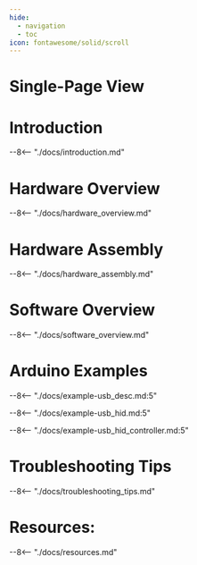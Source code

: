 ```yaml
---
hide:
  - navigation
  - toc
icon: fontawesome/solid/scroll
---
```

# Single-Page View

# Introduction
--8<-- "./docs/introduction.md"

# Hardware Overview
--8<-- "./docs/hardware_overview.md"

# Hardware Assembly
--8<-- "./docs/hardware_assembly.md"

# Software Overview
--8<-- "./docs/software_overview.md"

# Arduino Examples
--8<-- "./docs/example-usb_desc.md:5"

--8<-- "./docs/example-usb_hid.md:5"

--8<-- "./docs/example-usb_hid_controller.md:5"

# Troubleshooting Tips
--8<-- "./docs/troubleshooting_tips.md"

# Resources:
--8<-- "./docs/resources.md"